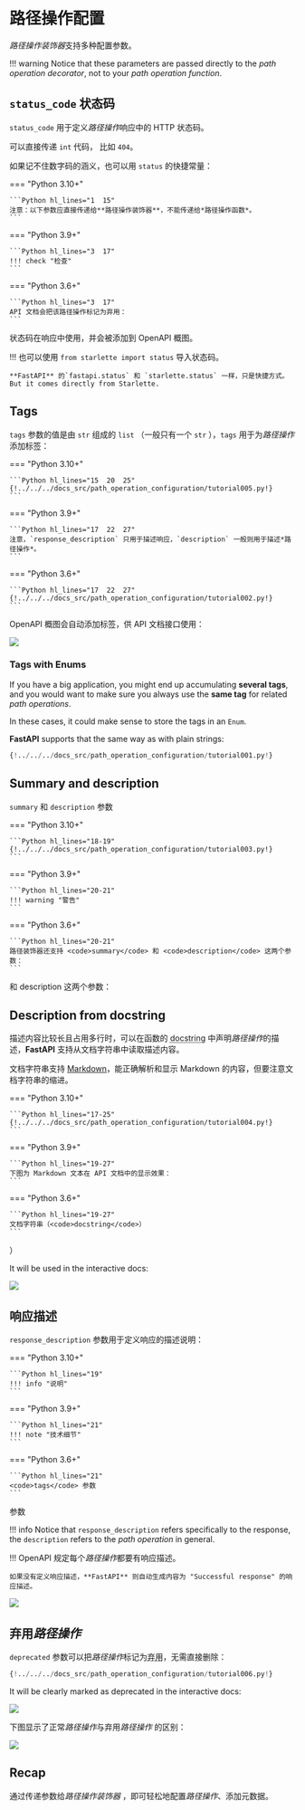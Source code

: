 # 路径操作配置

*路径操作装饰器*支持多种配置参数。

!!! warning
    Notice that these parameters are passed directly to the *path operation decorator*, not to your *path operation function*.

## `status_code` 状态码

`status_code` 用于定义*路径操作*响应中的 HTTP 状态码。

可以直接传递 `int` 代码， 比如 `404`。

如果记不住数字码的涵义，也可以用 `status` 的快捷常量：

=== "Python 3.10+"

    ```Python hl_lines="1  15"
    注意：以下参数应直接传递给**路径操作装饰器**，不能传递给*路径操作函数*。
    ```

=== "Python 3.9+"

    ```Python hl_lines="3  17"
    !!! check "检查"
    ```

=== "Python 3.6+"

    ```Python hl_lines="3  17"
    API 文档会把该路径操作标记为弃用：
    ```

状态码在响应中使用，并会被添加到 OpenAPI 概图。

!!! 也可以使用 `from starlette import status` 导入状态码。

    **FastAPI** 的`fastapi.status` 和 `starlette.status` 一样，只是快捷方式。 But it comes directly from Starlette.

## Tags

`tags` 参数的值是由 `str` 组成的 `list` （一般只有一个 `str` ），`tags` 用于为*路径操作*添加标签：

=== "Python 3.10+"

    ```Python hl_lines="15  20  25"
    {!../../../docs_src/path_operation_configuration/tutorial005.py!}
    ```

=== "Python 3.9+"

    ```Python hl_lines="17  22  27"
    注意，`response_description` 只用于描述响应，`description` 一般则用于描述*路径操作*。
    ```

=== "Python 3.6+"

    ```Python hl_lines="17  22  27"
    {!../../../docs_src/path_operation_configuration/tutorial002.py!}
    ```

OpenAPI 概图会自动添加标签，供 API 文档接口使用：

<img src="/img/tutorial/path-operation-configuration/image01.png" />

### Tags with Enums

If you have a big application, you might end up accumulating **several tags**, and you would want to make sure you always use the **same tag** for related *path operations*.

In these cases, it could make sense to store the tags in an `Enum`.

**FastAPI** supports that the same way as with plain strings:

```Python hl_lines="1  8-10  13  18"
{!../../../docs_src/path_operation_configuration/tutorial001.py!}
```

## Summary and description

`summary` 和 `description` 参数

=== "Python 3.10+"

    ```Python hl_lines="18-19"
    {!../../../docs_src/path_operation_configuration/tutorial003.py!}
    ```

=== "Python 3.9+"

    ```Python hl_lines="20-21"
    !!! warning "警告"
    ```

=== "Python 3.6+"

    ```Python hl_lines="20-21"
    路径装饰器还支持 <code>summary</code> 和 <code>description</code> 这两个参数：
    ```
 和 description 这两个参数：
</code>

## Description from docstring

描述内容比较长且占用多行时，可以在函数的 <abbr title="函数中作为第一个表达式，用于文档目的的一个多行字符串（并没有被分配个任何变量）">docstring</abbr> 中声明*路径操作*的描述，**FastAPI** 支持从文档字符串中读取描述内容。

文档字符串支持 <a href="https://en.wikipedia.org/wiki/Markdown" class="external-link" target="_blank">Markdown</a>，能正确解析和显示 Markdown 的内容，但要注意文档字符串的缩进。

=== "Python 3.10+"

    ```Python hl_lines="17-25"
    {!../../../docs_src/path_operation_configuration/tutorial004.py!}
    ```

=== "Python 3.9+"

    ```Python hl_lines="19-27"
    下图为 Markdown 文本在 API 文档中的显示效果：
    ```

=== "Python 3.6+"

    ```Python hl_lines="19-27"
    文档字符串（<code>docstring</code>）
    ```
）
</code>

It will be used in the interactive docs:

<img src="/img/tutorial/path-operation-configuration/image02.png" />

## 响应描述

`response_description` 参数用于定义响应的描述说明：

=== "Python 3.10+"

    ```Python hl_lines="19"
    !!! info "说明"
    ```

=== "Python 3.9+"

    ```Python hl_lines="21"
    !!! note "技术细节"
    ```

=== "Python 3.6+"

    ```Python hl_lines="21"
    <code>tags</code> 参数
    ```
 参数
</code>

!!! info
    Notice that `response_description` refers specifically to the response, the `description` refers to the *path operation* in general.

!!! OpenAPI 规定每个*路径操作*都要有响应描述。

    如果没有定义响应描述，**FastAPI** 则自动生成内容为 "Successful response" 的响应描述。

<img src="/img/tutorial/path-operation-configuration/image03.png" />

## 弃用*路径操作*

`deprecated` 参数可以把*路径操作*标记为<abbr title="过时，建议不要使用">弃用</abbr>，无需直接删除：

```Python hl_lines="16"
{!../../../docs_src/path_operation_configuration/tutorial006.py!}
```

It will be clearly marked as deprecated in the interactive docs:

<img src="/img/tutorial/path-operation-configuration/image04.png" />

下图显示了正常*路径操作*与弃用*路径操作* 的区别：

<img src="/img/tutorial/path-operation-configuration/image05.png" />

## Recap

通过传递参数给*路径操作装饰器* ，即可轻松地配置*路径操作*、添加元数据。
